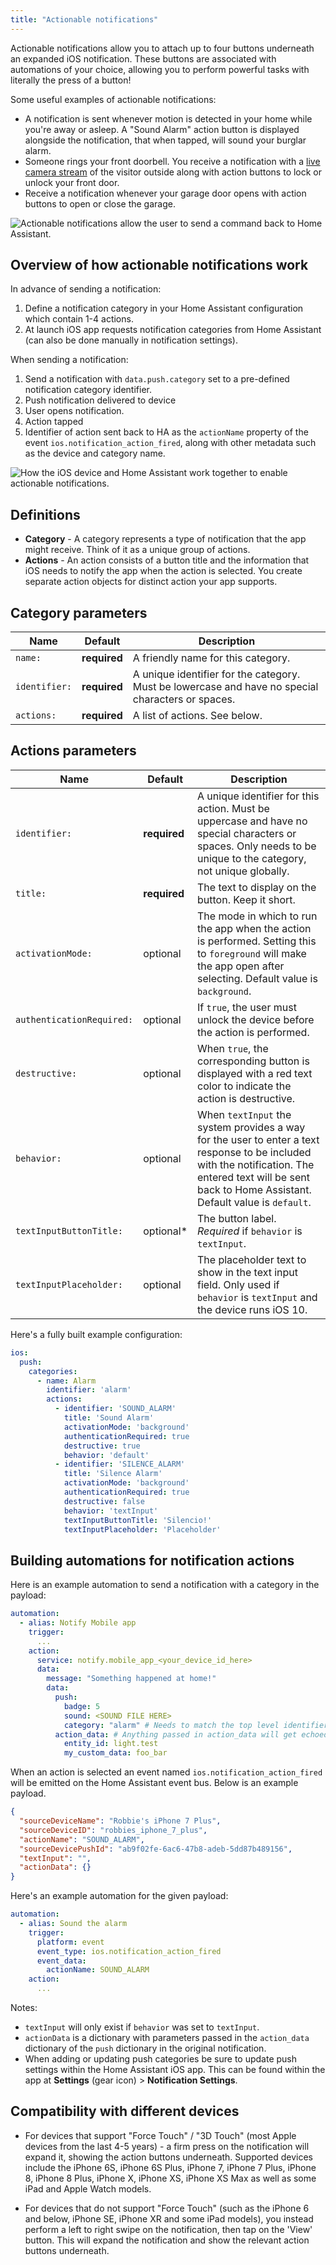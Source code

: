 ```yaml
---
title: "Actionable notifications"
---
```


Actionable notifications allow you to attach up to four buttons underneath an expanded iOS notification. These buttons are associated with automations of your choice, allowing you to perform powerful tasks with literally the press of a button!

Some useful examples of actionable notifications:

- A notification is sent whenever motion is detected in your home while you're away or asleep. A "Sound Alarm" action button is displayed alongside the notification, that when tapped, will sound your burglar alarm.
- Someone rings your front doorbell. You receive a notification with a [live camera stream](dynamic-content.md) of the visitor outside along with action buttons to lock or unlock your front door.
- Receive a notification whenever your garage door opens with action buttons to open or close the garage.

![Actionable notifications allow the user to send a command back to Home Assistant.](assets/ios/actions.png)

## Overview of how actionable notifications work

In advance of sending a notification:

1. Define a notification category in your Home Assistant configuration which contain 1-4 actions.
2. At launch iOS app requests notification categories from Home Assistant (can also be done manually in notification settings).

When sending a notification:

1. Send a notification with `data.push.category` set to a pre-defined notification category identifier.
2. Push notification delivered to device
3. User opens notification.
3. Action tapped
4. Identifier of action sent back to HA as the `actionName` property of the event `ios.notification_action_fired`, along with other metadata such as the device and category name.

![How the iOS device and Home Assistant work together to enable actionable notifications.](assets/NotificationActionFlow.png)

## Definitions
- **Category** - A category represents a type of notification that the app might receive. Think of it as a unique group of actions.
- **Actions** - An action consists of a button title and the information that iOS needs to notify the app when the action is selected. You create separate action objects for distinct action your app supports.

## Category parameters
Name | Default | Description
------------ | ------------- | -------------  
`name:` | **required** | A friendly name for this category.
`identifier:` | **required** | A unique identifier for the category. Must be lowercase and have no special characters or spaces.
`actions:` | **required** | A list of actions. See below.

## Actions parameters

Name | Default | Description
------------ | ------------- | -------------  
`identifier:` | **required** | A unique identifier for this action. Must be uppercase and have no special characters or spaces. Only needs to be unique to the category, not unique globally.
`title:` | **required** | The text to display on the button. Keep it short.
`activationMode:` | optional | The mode in which to run the app when the action is performed. Setting this to `foreground` will make the app open after selecting. Default value is `background`.
`authenticationRequired:` | optional | If `true`, the user must unlock the device before the action is performed.
`destructive:` | optional | When `true`, the corresponding button is displayed with a red text color to indicate the action is destructive.
`behavior:` | optional | When `textInput` the system provides a way for the user to enter a text response to be included with the notification. The entered text will be sent back to Home Assistant. Default value is `default`.
`textInputButtonTitle:` | optional* | The button label. *Required* if `behavior` is `textInput`.
`textInputPlaceholder:` | optional | The placeholder text to show in the text input field. Only used if `behavior` is `textInput` and the device runs iOS 10.

Here's a fully built example configuration:

```yaml
ios:
  push:
    categories:
      - name: Alarm
        identifier: 'alarm'
        actions:
          - identifier: 'SOUND_ALARM'
            title: 'Sound Alarm'
            activationMode: 'background'
            authenticationRequired: true
            destructive: true
            behavior: 'default'
          - identifier: 'SILENCE_ALARM'
            title: 'Silence Alarm'
            activationMode: 'background'
            authenticationRequired: true
            destructive: false
            behavior: 'textInput'
            textInputButtonTitle: 'Silencio!'
            textInputPlaceholder: 'Placeholder'
```

## Building automations for notification actions
Here is an example automation to send a notification with a category in the payload:

```yaml
automation:
  - alias: Notify Mobile app
    trigger:
      ...
    action:
      service: notify.mobile_app_<your_device_id_here>
      data:
        message: "Something happened at home!"
        data:
          push:
            badge: 5
            sound: <SOUND FILE HERE>
            category: "alarm" # Needs to match the top level identifier you used in the ios configuration
          action_data: # Anything passed in action_data will get echoed back to Home Assistant.
            entity_id: light.test
            my_custom_data: foo_bar
```

When an action is selected an event named `ios.notification_action_fired` will be emitted on the Home Assistant event bus. Below is an example payload.

```json
{
  "sourceDeviceName": "Robbie's iPhone 7 Plus",
  "sourceDeviceID": "robbies_iphone_7_plus",
  "actionName": "SOUND_ALARM",
  "sourceDevicePushId": "ab9f02fe-6ac6-47b8-adeb-5dd87b489156",
  "textInput": "",
  "actionData": {}
}
```

Here's an example automation for the given payload:
```yaml
automation:
  - alias: Sound the alarm
    trigger:
      platform: event
      event_type: ios.notification_action_fired
      event_data:
        actionName: SOUND_ALARM
    action:
      ...
```

Notes:

* `textInput` will only exist if `behavior` was set to `textInput`.
* `actionData` is a dictionary with parameters passed in the `action_data` dictionary of the `push` dictionary in the original notification.
* When adding or updating push categories be sure to update push settings within the Home Assistant iOS app. This can be found within the app at **Settings** (gear icon) > **Notification Settings**.

## Compatibility with different devices

* For devices that support "Force Touch" / "3D Touch" (most Apple devices from the last 4-5 years) - a firm press on the notification will expand it, showing the action buttons underneath. Supported devices include the iPhone 6S, iPhone 6S Plus, iPhone 7, iPhone 7 Plus, iPhone 8, iPhone 8 Plus, iPhone X, iPhone XS, iPhone XS Max as well as some iPad and Apple Watch models.

* For devices that do not support "Force Touch" (such as the iPhone 6 and below, iPhone SE, iPhone XR and some iPad models), you instead perform a left to right swipe on the notification, then tap on the 'View' button. This will expand the notification and show the relevant action buttons underneath. 
